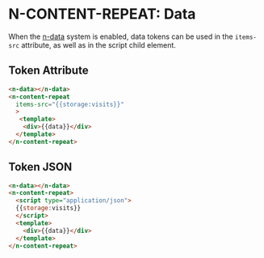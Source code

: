 # N-CONTENT-REPEAT: Data 

When the [n-data](/components/n-data) system is enabled, data tokens can be used in the `items-src` attribute, as well as in the script child element. 


## Token Attribute

```html
<n-data></n-data>
<n-content-repeat
  items-src="{{storage:visits}}"
  >
   <template>
    <div>{{data}}</div>
  </template>
</n-content-repeat>
```


## Token JSON

```html
<n-data></n-data>
<n-content-repeat>
  <script type="application/json">
  {{storage:visits}}
  </script>
  <template>
    <div>{{data}}</div>
  </template>
</n-content-repeat>
```
